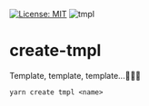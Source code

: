 [![License: MIT](https://img.shields.io/badge/License-MIT-green.svg)](https://opensource.org/licenses/MIT)
![tmpl](https://user-images.githubusercontent.com/185555/51348789-659d3280-1b08-11e9-8419-b176eea46634.png)

# create-tmpl
Template, template, template...🍪🍪🍪


```
yarn create tmpl <name>
```


